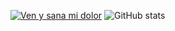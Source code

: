 [![Ven y sana mi dolor](http://img.youtube.com/vi/N2I5pSpiqIQ/0.jpg)](http://www.youtube.com/watch?v=N2I5pSpiqIQ "Ven y Sana Mi Dolor / Goku Ssj2 vs Majin Vegeta - (Letra / Lyrics)") ![GitHub stats](https://github-readme-stats.vercel.app/api?username=MascaChapas27&hide=prs&show_icons=true&theme=chartreuse-dark&include_all_commits=true)

